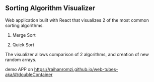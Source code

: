 ## Sorting Algorithm Visualizer

Web application built with React that visualizes 2 of the most common sorting algorithms.

 
1. Merge Sort
 
2. Quick Sort

The visualizer allows comparison of 2 algorithms, and creation of new random arrays. 

demo APP
on https://raihanromzi.github.io/web-tubes-aka/#/doubleContainer


